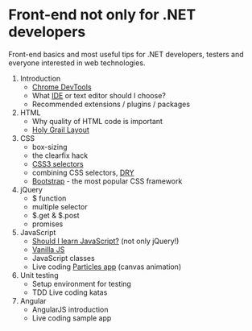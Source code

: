 # Front-end not only for .NET developers
Front-end basics and most useful tips for .NET developers, testers and everyone interested in web technologies.

1. Introduction
   * [Chrome DevTools](https://developer.chrome.com/devtools)
   * What [IDE](https://en.wikipedia.org/wiki/Integrated_development_environment) or text editor should I choose?
   * Recommended extensions / plugins / packages
2. HTML
   * Why quality of HTML code is important
   * [Holy Grail Layout](https://en.wikipedia.org/wiki/Holy_Grail_(web_design))
3. CSS
   * box-sizing
   * the clearfix hack
   * [CSS3 selectors](http://caniuse.com/#feat=css-sel3)
   * combining CSS selectors, [DRY](https://en.wikipedia.org/wiki/Don't_repeat_yourself "Don't repeat yourself")
   * [Bootstrap](http://getbootstrap.com) - the most popular CSS framework
4. jQuery
   * $ function
   * multiple selector
   * $.get & $.post
   * promises
5. JavaScript
   * [Should I learn JavaScript?](http://shouldilearnjavascript.com) (not only jQuery!)
   * [Vanilla JS](http://vanilla-js.com)
   * JavaScript classes
   * Live coding [Particles app](https://youtu.be/iedpl-T1lIo) (canvas animation)
6. Unit testing
   * Setup environment for testing
   * TDD Live coding katas
7. Angular
   * AngularJS introduction
   * Live coding sample app

